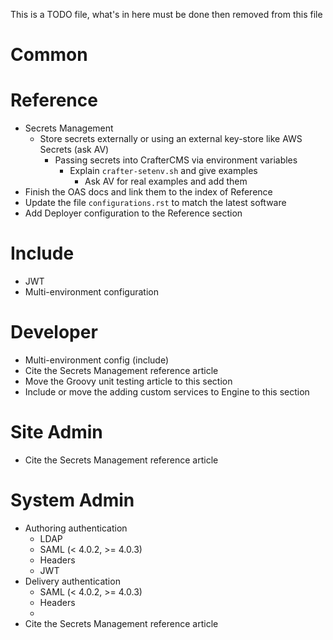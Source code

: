 This is a TODO file, what's in here must be done then removed from this file

Common
======

Reference
=========
- Secrets Management
  - Store secrets externally or using an external key-store like AWS Secrets (ask AV)
    - Passing secrets into CrafterCMS via environment variables
      - Explain `crafter-setenv.sh` and give examples
        - Ask AV for real examples and add them
- Finish the OAS docs and link them to the index of Reference
- Update the file `configurations.rst` to match the latest software
- Add Deployer configuration to the Reference section

Include
=======
- JWT
- Multi-environment configuration

Developer
=========
- Multi-environment config (include)
- Cite the Secrets Management reference article
- Move the Groovy unit testing article to this section
- Include or move the adding custom services to Engine to this section

Site Admin
==========
- Cite the Secrets Management reference article

System Admin
=============
- Authoring authentication
    - LDAP
    - SAML (< 4.0.2, >= 4.0.3)
    - Headers
    - JWT
- Delivery authentication
    - SAML (< 4.0.2, >= 4.0.3)
    - Headers
    - 
- Cite the Secrets Management reference article